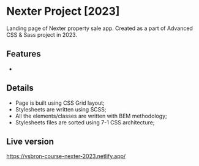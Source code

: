 # Nexter Project [2023]

Landing page of Nexter property sale app. Created as a part of Advanced CSS & Sass project in 2023.

## Features
 - 

## Details
 - Page is built using CSS Grid layout;
 - Stylesheets are written using SCSS;
 - All the elements/classes are written with BEM methodology;
 - Stylesheets files are sorted using 7-1 CSS architecture;

## Live version

https://vsbron-course-nexter-2023.netlify.app/